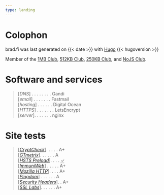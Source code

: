 ```yaml
---
type: landing
---
```

# Colophon
brad.fi was last generated on {{< date >}} with [Hugo](https://gohugo.io/) {{< hugoversion >}}

Member of the [1MB Club](https://1mb.club), [512KB Club](https://512kb.club/), [250KB Club](https://250kb.club/), and [NoJS Club](https://nojs.club/).

# Software and services
> [*DNS*] . . . . . . . . Gandi\
> [*email*] . . . . . . . Fastmail\
> [*hosting*] . . . . . . Digital Ocean\
> [*HTTPS*] . . . . . . . LetsEncrypt\
> [*server*]. . . . . . . nginx

# Site tests
> [*[CryptCheck](https://tls.imirhil.fr/https/brad.fi)*]. . . . . A+\
> [*[GTmetrix](https://gtmetrix.com)*]. . . . . . A\
> [*[HSTS Preload](https://hstspreload.org/?domain=brad.fi)*]. . . . <abbr title="Pending">&check;</abbr>\
> [*[ImmuniWeb](https://www.immuniweb.com/ssl/brad.fi)*] . . . . . A+\
> [*[Mozilla HTTP](https://observatory.mozilla.org/analyze/brad.fi)*]. . . . A+\
> [*[Pingdom](https://tools.pingdom.com)*] . . . . . . A\
> [*[Security Headers](https://securityheaders.com/?followRedirects=on&hide=on&q=brad.fi)*]. . A+\
> [*[SSL Labs](https://www.ssllabs.com/ssltest/analyze.html?d=brad.fi&hideResults=on&latest)*]. . . . . . A+

